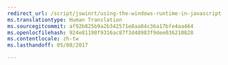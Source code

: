 ```yaml
---
redirect_url: /script/jswinrt/using-the-windows-runtime-in-javascript
ms.translationtype: Human Translation
ms.sourcegitcommit: af92b825b9a2b342571e8aa84c36a17bfe4aa464
ms.openlocfilehash: 924e81198f9316ac87f3d48983f9dee036210828
ms.contentlocale: zh-tw
ms.lasthandoff: 05/08/2017

---
```


